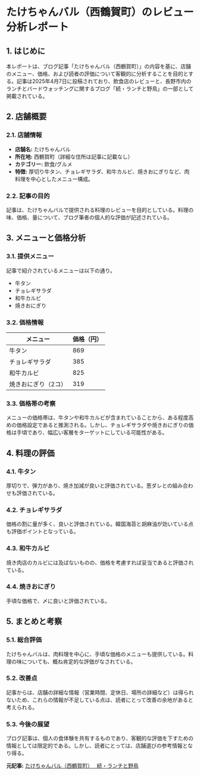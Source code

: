 # たけちゃんバル（西鶴賀町）のレビュー分析レポート

## 1. はじめに

本レポートは、ブログ記事「たけちゃんバル（西鶴賀町）」の内容を基に、店舗のメニュー、価格、および読者の評価について客観的に分析することを目的とする。記事は2025年4月7日に投稿されており、飲食店のレビューと、長野市内のランチとバードウォッチングに関するブログ「続・ランチと野鳥」の一部として掲載されている。

## 2. 店舗概要

### 2.1. 店舗情報

* **店舗名:** たけちゃんバル
* **所在地:** 西鶴賀町（詳細な住所は記事に記載なし）
* **カテゴリー:** 飲食/グルメ
* **特徴:** 厚切り牛タン、チョレギサラダ、和牛カルビ、焼きおにぎりなど、肉料理を中心としたメニュー構成。

### 2.2. 記事の目的

記事は、たけちゃんバルで提供される料理のレビューを目的としている。料理の味、価格、量について、ブログ筆者の個人的な評価が記述されている。

## 3. メニューと価格分析

### 3.1. 提供メニュー

記事で紹介されているメニューは以下の通り。

* 牛タン
* チョレギサラダ
* 和牛カルビ
* 焼きおにぎり

### 3.2. 価格情報

| メニュー | 価格（円） |
| --------------- | ---------- |
| 牛タン | 869 |
| チョレギサラダ | 385 |
| 和牛カルビ | 825 |
| 焼きおにぎり（2コ） | 319 |

### 3.3. 価格帯の考察

メニューの価格帯は、牛タンや和牛カルビが含まれていることから、ある程度高めの価格設定であると推測される。しかし、チョレギサラダや焼きおにぎりの価格は手頃であり、幅広い客層をターゲットにしている可能性がある。

## 4. 料理の評価

### 4.1. 牛タン

厚切りで、弾力があり、焼き加減が良いと評価されている。葱ダレとの組み合わせも評価されている。

### 4.2. チョレギサラダ

価格の割に量が多く、良いと評価されている。韓国海苔と胡麻油が効いている点も評価ポイントとなっている。

### 4.3. 和牛カルビ

焼き肉店のカルビには及ばないものの、価格を考慮すれば妥当であると評価されている。

### 4.4. 焼きおにぎり

手頃な価格で、〆に良いと評価されている。

## 5. まとめと考察

### 5.1. 総合評価

たけちゃんバルは、肉料理を中心に、手頃な価格のメニューも提供している。料理の味についても、概ね肯定的な評価がなされている。

### 5.2. 改善点

記事からは、店舗の詳細な情報（営業時間、定休日、場所の詳細など）は得られないため、これらの情報が不足している点は、読者にとって改善の余地があると考えられる。

### 5.3. 今後の展望

ブログ記事は、個人の食体験を共有するものであり、客観的な評価を下すための情報としては限定的である。しかし、読者にとっては、店舗選びの参考情報となり得る。


**元記事:** [たけちゃんバル（西鶴賀町）　 続・ランチと野鳥](https://n3869615.naganoblog.jp/e2824456.html)